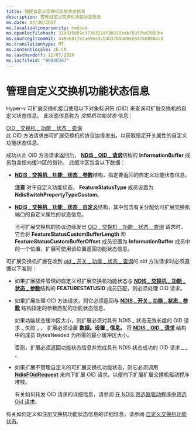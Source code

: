 ```yaml
---
title: 管理自定义交换机功能状态信息
description: 管理自定义交换机功能状态信息
ms.date: 04/20/2017
ms.localizationpriority: medium
ms.openlocfilehash: 31a635659c37363256f80319bdbf835fbd2930be
ms.sourcegitcommit: 418e6617e2a695c9cb4b37b5b60e264760858acd
ms.translationtype: MT
ms.contentlocale: zh-CN
ms.lasthandoff: 12/07/2020
ms.locfileid: "96840307"
---
```

# <a name="managing-custom-switch-feature-status-information"></a>管理自定义交换机功能状态信息


Hyper-v 可扩展交换机接口使用以下对象标识符 (OID) 来查询可扩展交换机的自定义状态信息。 此状态信息称为 *交换机功能状态* 信息：

<a href="" id="oid-switch-feature-status-query"></a>[OID \_ 交换机 \_ 功能 \_ 状态 \_ 查询](./oid-switch-feature-status-query.md)  
此 OID 方法请求由可扩展交换机的协议边缘发出，以获取指定开关属性的自定义功能状态信息。

成功从此 OID 方法请求返回后， [**NDIS \_ OID \_ 请求**](/windows-hardware/drivers/ddi/ndis/ns-ndis-_ndis_oid_request)结构的 **InformationBuffer** 成员包含指向缓冲区的指针。 此缓冲区包含以下数据：

-   [**NDIS \_ 交换机 \_ 功能 \_ 状态 \_ 参数**](/windows-hardware/drivers/ddi/ntddndis/ns-ntddndis-_ndis_switch_feature_status_parameters)结构，指定要返回的自定义功能状态信息。

    **注意**  对于自定义功能状态， **FeatureStatusType** 成员设置为 **NdisSwitchPropertyTypeCustom**。

     

-   [**NDIS \_ 交换机 \_ 功能 \_ 状态 \_ 自定义**](/windows-hardware/drivers/ddi/ntddndis/ns-ntddndis-_ndis_switch_feature_status_custom)结构，其中包含有关分配给可扩展交换机端口的自定义属性的状态信息。

    当可扩展交换机的协议边缘发出 [OID \_ 交换机 \_ 功能 \_ 状态 \_ 查询](./oid-switch-feature-status-query.md) 请求时，它会将 **FeatureStatusCustomBufferLength** 和 **FeatureStatusCustomBufferOffset** 成员设置为 **InformationBuffer** 成员中的一个位置，扩展可使用该位置返回功能状态信息。

可扩展交换机扩展在收到 [oid \_ 开关 \_ 功能 \_ 状态 \_ 查询](./oid-switch-feature-status-query.md)的 oid 方法请求时必须遵循以下准则：

-   如果扩展插件管理的自定义可扩展交换机功能状态与 [**NDIS \_ 交换机 \_ 功能 \_ 状态 \_ 参数**](/windows-hardware/drivers/ddi/ntddndis/ns-ntddndis-_ndis_switch_feature_status_parameters)结构的 **FEATURESTATUSID** 成员匹配，则必须处理 OID 请求。

-   如果扩展处理 OID 方法请求，则它必须返回与 [**NDIS \_ 开关 \_ 功能 \_ 状态 \_ 参数**](/windows-hardware/drivers/ddi/ntddndis/ns-ntddndis-_ndis_switch_feature_status_parameters) 结构指定的参数匹配的功能状态信息。

    如果功能状态缓冲区太小，则扩展必须对具有 NDIS \_ 状态无效长度的 OID 请求 \_ 失败 \_ 。 扩展必须设置 **数据。设置 \_ 信息。** 将 [**NDIS \_ OID \_ 请求**](/windows-hardware/drivers/ddi/ndis/ns-ndis-_ndis_oid_request) 结构中的成员 BytesNeeded 为所需的最小缓冲区大小。

    否则，扩展必须返回功能状态信息并完成具有 NDIS 状态成功的 OID 请求 \_ \_ 。

-   如果扩展不管理自定义的可扩展交换机功能状态，则它必须调用 [**NdisFOidRequest**](/windows-hardware/drivers/ddi/ndis/nf-ndis-ndisfoidrequest) 来向下扩展 OID 请求，以便向下扩展扩展交换机驱动程序堆栈。

    有关如何转发 OID 请求的详细信息，请参阅 [在 NDIS 筛选器驱动程序中筛选 Oid 请求](filtering-oid-requests-in-an-ndis-filter-driver.md)。

有关如何定义和注册交换机功能状态信息的详细信息，请参阅 [自定义交换机功能状态](custom-switch-feature-status.md)。

 

